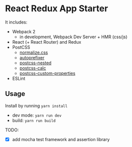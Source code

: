 # React Redux App Starter

It includes:

* Webpack 2
  * in development, Webpack Dev Server + HMR (css/js)
* React (+ React Router) and Redux
* PostCSS
  * [normalize.css](https://github.com/necolas/normalize.css)
  * [autoprefixer](https://github.com/postcss/autoprefixer)
  * [postcss-nested](https://github.com/postcss/postcss-nested)
  * [postcss-calc](https://github.com/postcss/postcss-calc)
  * [postcss-custom-properties](https://github.com/postcss/postcss-custom-properties)
* ESLint

## Usage

Install by running `yarn install`

* dev mode: `yarn run dev`
* build: `yarn run build`

TODO:
- [x] add mocha test framework and assertion library